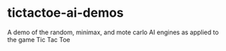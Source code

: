 # tictactoe-ai-demos
A demo of the random, minimax, and mote carlo AI engines as applied to the game Tic Tac Toe
